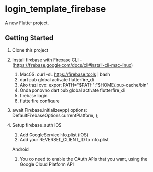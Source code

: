 # login_template_firebase

A new Flutter project.

## Getting Started

1. Clone this project
2. Install firebase with Firebase CLI - (https://firebase.google.com/docs/cli#install-cli-mac-linux)
   1. MacOS: curl -sL https://firebase.tools | bash
   2. dart pub global activate flutterfire_cli
   3. Ako trazi ovo: export PATH="$PATH":"$HOME/.pub-cache/bin"
   4. Onda ponovno dart pub global activate flutterfire_cli
   5. firebase login
   6. flutterfire configure
    
3. await Firebase.initializeApp(
        options: DefaultFirebaseOptions.currentPlatform,
   );
   
4. Setup firebase_auth
    iOS
    1. Add GoogleServiceInfo.plist (iOS)
    2. Add your REVERSED_CLIENT_ID to Info.plist
    
    Android   
    1. You do need to enable the OAuth APIs that you want, using the Google Cloud Platform API 
    

